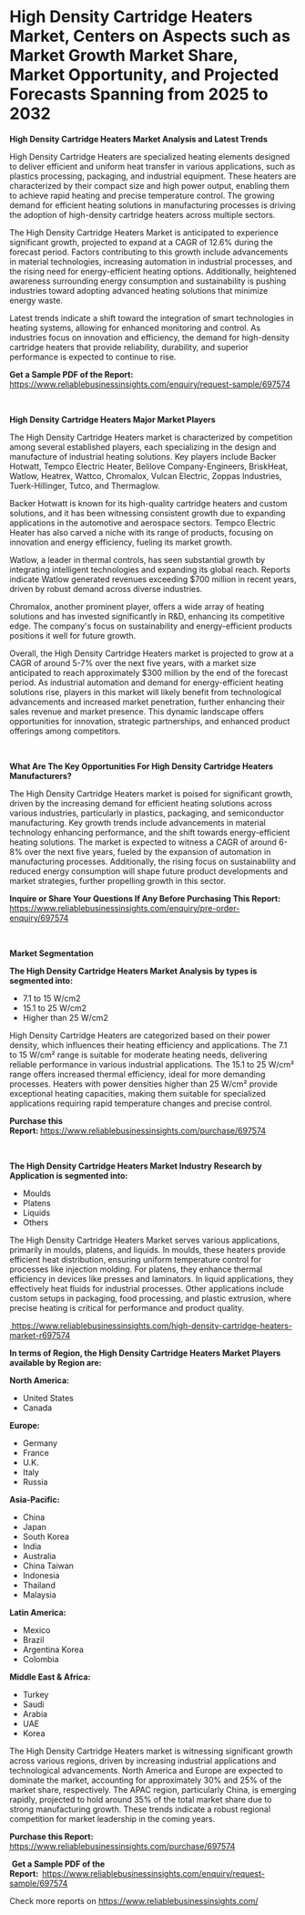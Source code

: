 <p><h1>High Density Cartridge Heaters Market, Centers on Aspects such as Market Growth Market Share, Market Opportunity, and Projected Forecasts Spanning from 2025 to 2032</h1></p><p><strong>High Density Cartridge Heaters Market Analysis and Latest Trends</strong></p>
<p><p>High Density Cartridge Heaters are specialized heating elements designed to deliver efficient and uniform heat transfer in various applications, such as plastics processing, packaging, and industrial equipment. These heaters are characterized by their compact size and high power output, enabling them to achieve rapid heating and precise temperature control. The growing demand for efficient heating solutions in manufacturing processes is driving the adoption of high-density cartridge heaters across multiple sectors.</p><p>The High Density Cartridge Heaters Market is anticipated to experience significant growth, projected to expand at a CAGR of 12.6% during the forecast period. Factors contributing to this growth include advancements in material technologies, increasing automation in industrial processes, and the rising need for energy-efficient heating options. Additionally, heightened awareness surrounding energy consumption and sustainability is pushing industries toward adopting advanced heating solutions that minimize energy waste. </p><p>Latest trends indicate a shift toward the integration of smart technologies in heating systems, allowing for enhanced monitoring and control. As industries focus on innovation and efficiency, the demand for high-density cartridge heaters that provide reliability, durability, and superior performance is expected to continue to rise.</p></p>
<p><strong>Get a Sample PDF of the Report:&nbsp;</strong> <a href="https://www.reliablebusinessinsights.com/enquiry/request-sample/697574?utm_campaign=2448&utm_medium=2&utm_source=Github&utm_content=ia&utm_term=17022025&utm_id=high-density-cartridge-heaters">https://www.reliablebusinessinsights.com/enquiry/request-sample/697574</a></p>
<p>&nbsp;</p>
<p><strong>High Density Cartridge Heaters Major Market Players</strong></p>
<p><p>The High Density Cartridge Heaters market is characterized by competition among several established players, each specializing in the design and manufacture of industrial heating solutions. Key players include Backer Hotwatt, Tempco Electric Heater, Belilove Company-Engineers, BriskHeat, Watlow, Heatrex, Wattco, Chromalox, Vulcan Electric, Zoppas Industries, Tuerk-Hillinger, Tutco, and Thermaglow.</p><p>Backer Hotwatt is known for its high-quality cartridge heaters and custom solutions, and it has been witnessing consistent growth due to expanding applications in the automotive and aerospace sectors. Tempco Electric Heater has also carved a niche with its range of products, focusing on innovation and energy efficiency, fueling its market growth.</p><p>Watlow, a leader in thermal controls, has seen substantial growth by integrating intelligent technologies and expanding its global reach. Reports indicate Watlow generated revenues exceeding $700 million in recent years, driven by robust demand across diverse industries.</p><p>Chromalox, another prominent player, offers a wide array of heating solutions and has invested significantly in R&D, enhancing its competitive edge. The company's focus on sustainability and energy-efficient products positions it well for future growth.</p><p>Overall, the High Density Cartridge Heaters market is projected to grow at a CAGR of around 5-7% over the next five years, with a market size anticipated to reach approximately $300 million by the end of the forecast period. As industrial automation and demand for energy-efficient heating solutions rise, players in this market will likely benefit from technological advancements and increased market penetration, further enhancing their sales revenue and market presence. This dynamic landscape offers opportunities for innovation, strategic partnerships, and enhanced product offerings among competitors.</p></p>
<p>&nbsp;</p>
<p><strong>What Are The Key Opportunities For High Density Cartridge Heaters Manufacturers?</strong></p>
<p><p>The High Density Cartridge Heaters market is poised for significant growth, driven by the increasing demand for efficient heating solutions across various industries, particularly in plastics, packaging, and semiconductor manufacturing. Key growth trends include advancements in material technology enhancing performance, and the shift towards energy-efficient heating solutions. The market is expected to witness a CAGR of around 6-8% over the next five years, fueled by the expansion of automation in manufacturing processes. Additionally, the rising focus on sustainability and reduced energy consumption will shape future product developments and market strategies, further propelling growth in this sector.</p></p>
<p><strong>Inquire or Share Your Questions If Any Before Purchasing This Report:</strong> <a href="https://www.reliablebusinessinsights.com/enquiry/pre-order-enquiry/697574?utm_campaign=2448&utm_medium=2&utm_source=Github&utm_content=ia&utm_term=17022025&utm_id=high-density-cartridge-heaters">https://www.reliablebusinessinsights.com/enquiry/pre-order-enquiry/697574</a></p>
<p>&nbsp;</p>
<p><strong>Market Segmentation</strong></p>
<p><strong>The High Density Cartridge Heaters Market Analysis by types is segmented into:</strong></p>
<p><ul><li>7.1 to 15 W/cm2</li><li>15.1 to 25 W/cm2</li><li>Higher than 25 W/cm2</li></ul></p>
<p><p>High Density Cartridge Heaters are categorized based on their power density, which influences their heating efficiency and applications. The 7.1 to 15 W/cm² range is suitable for moderate heating needs, delivering reliable performance in various industrial applications. The 15.1 to 25 W/cm² range offers increased thermal efficiency, ideal for more demanding processes. Heaters with power densities higher than 25 W/cm² provide exceptional heating capacities, making them suitable for specialized applications requiring rapid temperature changes and precise control.</p></p>
<p><strong>Purchase this Report:&nbsp;</strong><a href="https://www.reliablebusinessinsights.com/purchase/697574?utm_campaign=2448&utm_medium=2&utm_source=Github&utm_content=ia&utm_term=17022025&utm_id=high-density-cartridge-heaters">https://www.reliablebusinessinsights.com/purchase/697574</a></p>
<p>&nbsp;</p>
<p><strong>The High Density Cartridge Heaters Market Industry Research by Application is segmented into:</strong></p>
<p><ul><li>Moulds</li><li>Platens</li><li>Liquids</li><li>Others</li></ul></p>
<p><p>The High Density Cartridge Heaters Market serves various applications, primarily in moulds, platens, and liquids. In moulds, these heaters provide efficient heat distribution, ensuring uniform temperature control for processes like injection molding. For platens, they enhance thermal efficiency in devices like presses and laminators. In liquid applications, they effectively heat fluids for industrial processes. Other applications include custom setups in packaging, food processing, and plastic extrusion, where precise heating is critical for performance and product quality.</p></p>
<p><a href="https://www.reliablebusinessinsights.com/high-density-cartridge-heaters-market-r697574?utm_campaign=2448&utm_medium=2&utm_source=Github&utm_content=ia&utm_term=17022025&utm_id=high-density-cartridge-heaters">&nbsp;https://www.reliablebusinessinsights.com/high-density-cartridge-heaters-market-r697574</a></p>
<p><strong>In terms of Region, the High Density Cartridge Heaters Market Players available by Region are:</strong></p>
<p>
    <p> <strong> North America: </strong>
        <ul>
            <li>United States</li>
            <li>Canada</li>
        </ul>
        </p> 
    <p> <strong> Europe: </strong>
        <ul>
            <li>Germany</li>
            <li>France</li>
            <li>U.K.</li>
            <li>Italy</li>
            <li>Russia</li>
        </ul>
        </p> 
    <p> <strong> Asia-Pacific: </strong>
        <ul>
            <li>China</li>
            <li>Japan</li>
            <li>South Korea</li>
            <li>India</li>
            <li>Australia</li>
            <li>China Taiwan</li>
            <li>Indonesia</li>
            <li>Thailand</li>
            <li>Malaysia</li>
        </ul>
        </p> 
    <p> <strong> Latin America: </strong>
        <ul>
            <li>Mexico</li>
            <li>Brazil</li>
            <li>Argentina Korea</li>
            <li>Colombia</li>
        </ul>
        </p> 
    <p> <strong> Middle East & Africa: </strong>
        <ul>
            <li>Turkey</li>
            <li>Saudi</li>
            <li>Arabia</li>
            <li>UAE</li>
            <li>Korea</li>
        </ul>
    </p>
    </p>
<p><p>The High Density Cartridge Heaters market is witnessing significant growth across various regions, driven by increasing industrial applications and technological advancements. North America and Europe are expected to dominate the market, accounting for approximately 30% and 25% of the market share, respectively. The APAC region, particularly China, is emerging rapidly, projected to hold around 35% of the total market share due to strong manufacturing growth. These trends indicate a robust regional competition for market leadership in the coming years.</p></p>
<p><strong>Purchase this Report: </strong><a href="https://www.reliablebusinessinsights.com/purchase/697574?utm_campaign=2448&utm_medium=2&utm_source=Github&utm_content=ia&utm_term=17022025&utm_id=high-density-cartridge-heaters">https://www.reliablebusinessinsights.com/purchase/697574</a></p>
<p>&nbsp;<strong>Get a Sample PDF of the Report:&nbsp;&nbsp;</strong><a href="https://www.reliablebusinessinsights.com/enquiry/request-sample/697574?utm_campaign=2448&utm_medium=2&utm_source=Github&utm_content=ia&utm_term=17022025&utm_id=high-density-cartridge-heaters">https://www.reliablebusinessinsights.com/enquiry/request-sample/697574</a></p>
<p><strong></strong></p>
<p>Check more reports on <a href="https://www.reliablebusinessinsights.com/?utm_campaign=2448&utm_medium=2&utm_source=Github&utm_content=ia&utm_term=17022025&utm_id=high-density-cartridge-heaters">https://www.reliablebusinessinsights.com/</a></p>